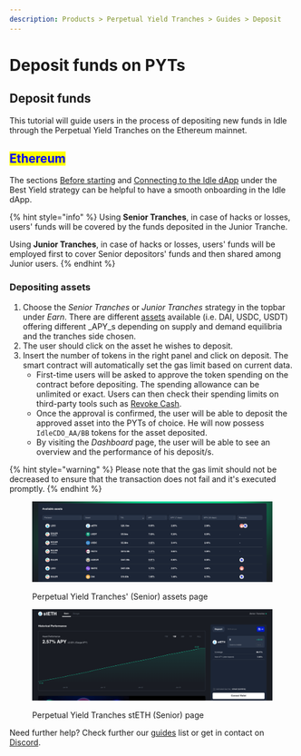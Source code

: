 ```yaml
---
description: Products > Perpetual Yield Tranches > Guides > Deposit
---
```


# Deposit funds on PYTs

## **Deposit funds**

This tutorial will guide users in the process of depositing new funds in Idle through the Perpetual Yield Tranches on the Ethereum mainnet.

## <mark style="color:blue;">Ethereum</mark>

The sections [Before starting](../../best-yield/guides/deposit-funds-on-by.md#before-you-start) and [Connecting to the Idle dApp](../../best-yield/guides/deposit-funds-on-by.md#connecting-your-wallet) under the Best Yield strategy can be helpful to have a smooth onboarding in the Idle dApp.&#x20;

{% hint style="info" %}
Using **Senior Tranches**, in case of hacks or losses, users' funds will be covered by the funds deposited in the Junior Tranche.

Using **Junior Tranches**, in case of hacks or losses, users' funds will be employed first to cover Senior depositors' funds and then shared among Junior users.
{% endhint %}

### Depositing assets

1. Choose the _Senior Tranches_ or _Junior Tranches_ strategy in the topbar under _Earn_. There are different [assets](../overview.md#protocols-and-assets) available (i.e. DAI, USDC, USDT) offering different _APY_s depending on supply and demand equilibria and the tranches side chosen.&#x20;
2. The user should click on the asset he wishes to deposit.
3. Insert the number of tokens in the right panel and click on deposit. The smart contract will automatically set the gas limit based on current data.&#x20;
   * First-time users will be asked to approve the token spending on the contract before depositing. The spending allowance can be unlimited or exact. Users can then check their spending limits on third-party tools such as [Revoke Cash](https://revoke.cash/).
   * Once the approval is confirmed, the user will be able to deposit the approved asset into the PYTs of choice. He will now possess `IdleCDO_AA/BB` tokens for the asset deposited.&#x20;
   * By visiting the _Dashboard_ page, the user will be able to see an overview and the performance of his deposit/s.&#x20;

{% hint style="warning" %}
Please note that the gas limit should not be decreased to ensure that the transaction does not fail and it's executed promptly.
{% endhint %}

<figure><img src="../../../.gitbook/assets/image (9).png" alt=""><figcaption><p>Perpetual Yield Tranches' (Senior) assets page</p></figcaption></figure>

<figure><img src="../../../.gitbook/assets/image (8).png" alt=""><figcaption><p>Perpetual Yield Tranches stETH (Senior) page</p></figcaption></figure>

<mark style="color:purple;"></mark>

Need further help? Check further our [guides](../../../other/guides/) list or get in contact on [Discord](https://discord.com/invite/mpySAJp).
